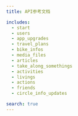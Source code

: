 ```yaml
---
title: API参考文档

includes:
  - start
  - users
  - app_upgrades
  - travel_plans
  - bike_infos
  - media_files
  - articles
  - take_along_somethings
  - activities
  - livings
  - actions
  - friends
  - circle_info_updates

search: true
---
```


